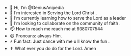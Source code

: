 - 👋 Hi, I’m @GeniusAnipedia
- 👀 I’m interested in Serving the Lord Christ . 
- 🌱 I’m currently learning how to serve the Lord as a leader 
- 💞️ I’m looking to collaborate on the community of faith . 
- 📫 How to reach me reach me at 9380707544
- 😄 Pronouns: always Him. 
- ⚡ Fun fact: Just dance with me u ll know the fun . 
- ✝️ What  ever you do do for the Lord. Amen 
<!---
GeniusAnipedia/GeniusAnipedia is a ✨ special ✨ repository because its `README.md` (this file) appears on your GitHub profile.
You can click the Preview link to take a look at your changes.
--->

